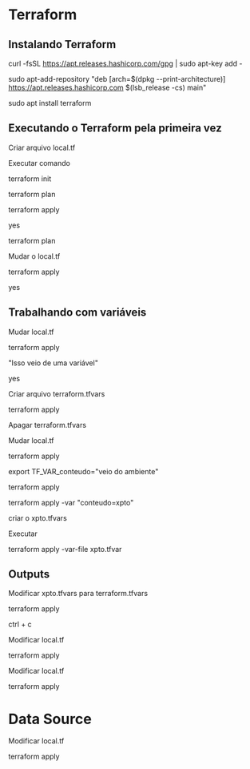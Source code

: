 # Terraform

## Instalando Terraform

curl -fsSL https://apt.releases.hashicorp.com/gpg | sudo apt-key add -

sudo apt-add-repository "deb [arch=$(dpkg --print-architecture)] https://apt.releases.hashicorp.com $(lsb_release -cs) main"

sudo apt install terraform

## Executando o Terraform pela primeira vez

Criar arquivo local.tf

Executar comando 

terraform init

terraform plan

terraform apply

yes

terraform plan

Mudar o local.tf

terraform apply

yes

## Trabalhando com variáveis

Mudar local.tf

terraform apply

"Isso veio de uma variável"

yes

Criar arquivo terraform.tfvars

terraform apply

Apagar terraform.tfvars

Mudar local.tf

terraform apply

export TF_VAR_conteudo="veio do ambiente"

terraform apply

terraform apply -var "conteudo=xpto"

criar o xpto.tfvars

Executar

terraform apply -var-file xpto.tfvar

## Outputs

Modificar xpto.tfvars para terraform.tfvars

terraform apply

ctrl + c

Modificar local.tf

terraform apply

Modificar local.tf

terraform apply

# Data Source

Modificar local.tf

terraform apply
